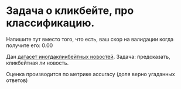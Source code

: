# Задача о кликбейте, про классификацию.

Напишите тут вместо того, что есть, ваш скор на валидации когда получите его: 0.00

Дан [датасет иногдакликбейтных новостей](https://www.kaggle.com/c/clickbait-news-detection). 
Задача: предсказать, кликбейтная ли новость.

Оценка производится по метрике accuracy (доля верно угаданных ответов)
